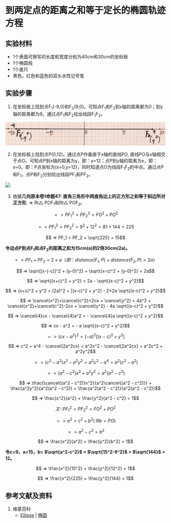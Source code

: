 # 到两定点的距离之和等于定长的椭圆轨迹方程

## 实验材料

- 1个表面可擦写的长度和宽度分别为40cm和30cm的坐标板
- 1个椭圆规
- 1个直尺
- 黑色，红色和蓝色的双头水性记号笔

## 实验步骤

1. 在坐标板上找到点F<sub>1</sub>(-9,0)和F<sub>2</sub>(9,0)。可知点F<sub>1</sub>和F<sub>2</sub>到x轴的距离都为0；到y轴的距离都为9。通过点F<sub>1</sub>和F<sub>2</sub>绘出线段F<sub>1</sub>F<sub>2</sub>。

![](/images/函数和极限/在2维坐标纸上感受n个点组成了任意形状的轮廓/到两定点的距离之和等于定长的椭圆轨迹方程/1a1.jpg)

2. 在坐标板上找到点P(0,12)。通过点P作垂直于x轴的直线PO, 直线PO与x轴相交于点O。可知点P到x轴的距离为y，即：y=12；点P到y轴的距离为x，即：x=0。即：P点坐标为(x=0,y=12)，同时知道点O为线段F<sub>1</sub>F<sub>2</sub>的中点。通过点P和F<sub>1</sub>，点P和F<sub>2</sub>分别绘出线段PF<sub>1</sub>和PF<sub>2</sub>。

![](/images/函数和极限/在2维坐标纸上感受n个点组成了任意形状的轮廓/到两定点的距离之和等于定长的椭圆轨迹方程/1a2.jpg)

3. 依据**几何原本卷1命题47: 直角三角形中两直角边上的正方形之和等于斜边所对正方形**, => Rt△ POF<sub>1</sub>和Rt△ POF<sub>2</sub>。

$$ => PF_1^2 = PF_2^2 = FO^2 + PO^2$$

$$ => PF_1^2 = PF_2^2 = 9^2 + 12^2 = 81 + 144 = 225$$

$$ => PF_1 = PF_2 = \sqrt{225} = 15$$

**令动点P到点F<sub>1</sub>和点F<sub>2</sub>的距离之和为15cm(a)的2倍30cm(2a)。**

$$ => PF_1 + PF_2 = 2 × a （即：distance(F_1,P) + distance(F_2,P) = 2a）$$

$$ => \sqrt{[x-(-c)]^2 + (y-0)^2} +  \sqrt{(x-c)^2 + (y-0)^2} = 2a$$

$$ => \sqrt{(x+c)^2 + y^2} = 2a - \sqrt{(x-c)^2 + y^2}$$

$$ => (x+c)^2 + y^2 = (2a)^2 + [(x-c)^2 + y^2] - 2×2a \sqrt{(x-c)^2 + y^2}$$

$$ => \cancel{x^2}+\cancel{c^2}+2cx + \cancel{y^2} = 4a^2 + \cancel{x^2}+\cancel{c^2}-2cx + \cancel{y^2} - 4a \sqrt{(x-c)^2 + y^2}$$

$$ => \cancel{4}cx - \cancel{4}a^2 = - \cancel{4}a \sqrt{(x-c)^2 + y^2}$$

$$ => cx - a^2 = - a \sqrt{(x-c)^2 + y^2}$$

$$ => (cx - a^2)^2 = (-a)^2[(x-c)^2 + y^2]$$

$$ => c^2 + a^4 - \cancel{2a^2cx} = a^2x^2 - \cancel{2a^2cx} + a^2c^2 + a^2y^2$$

$$ => (c^2 - a^2)x^2 - a^2y^2 = a^2c^2 - a^4 = a^2(c^2 - a^2)$$

$$ => (a^2 - c^2)x^2 + a^2y^2 = a^2(a^2 - c^2)$$

$$ => \frac{\cancel{(a^2 - c^2)}x^2}{a^2\cancel{(a^2 - c^2)}} + \frac{a^2y^2}{a^2(a^2 - c^2)} = \frac{a^2(a^2 - c^2)}{a^2(a^2 - c^2)}$$

$$ => \frac{x^2}{a^2} + \frac{y^2}{a^2 - c^2} = 1$$

$$ 又 ∵  PF_1^2 = PF_2^2 = FO^2 + PO^2$$

$$ => a^2 = c^2 + b^2 (令 b = PO)$$

$$ => a^2 - c^2 = b^2 $$

$$ => \frac{x^2}{a^2} + \frac{y^2}{b^2} = 1$$

**令c=9，a=15，b= $\sqrt{a^2-c^2}$ = $\sqrt{15^2-9^2}$ = $\sqrt{144}$ = 12。**

$$ => \frac{x^2}{15^2} + \frac{y^2}{12^2} = 1$$

$$ => \frac{x^2}{225} + \frac{y^2}{144} = 1$$

## 参考文献及资料

1. 维基百科
	- [Ellipse](https://en.wikipedia.org/wiki/Ellipse) | [椭圆](https://zh.wikipedia.org/wiki/%E6%A4%AD%E5%9C%86) 


